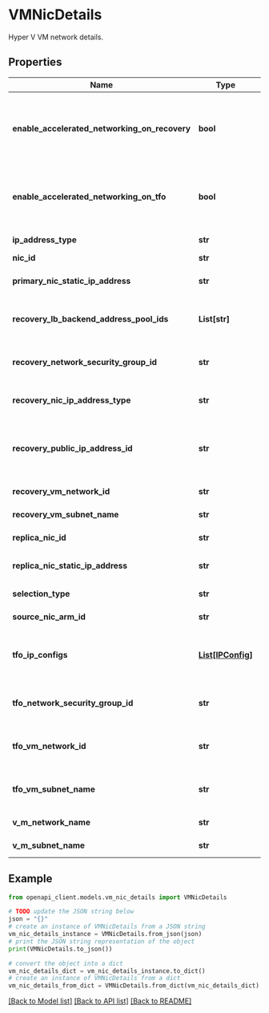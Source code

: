 # VMNicDetails

Hyper V VM network details.

## Properties

Name | Type | Description | Notes
------------ | ------------- | ------------- | -------------
**enable_accelerated_networking_on_recovery** | **bool** | A value indicating whether the NIC has accelerated networking enabled. | [optional] 
**enable_accelerated_networking_on_tfo** | **bool** | Whether the test failover NIC has accelerated networking enabled. | [optional] 
**ip_address_type** | **str** | Ip address type. | [optional] 
**nic_id** | **str** | The nic Id. | [optional] 
**primary_nic_static_ip_address** | **str** | Primary nic static IP address. | [optional] 
**recovery_lb_backend_address_pool_ids** | **List[str]** | The target backend address pools for the NIC. | [optional] 
**recovery_network_security_group_id** | **str** | The id of the NSG associated with the NIC. | [optional] 
**recovery_nic_ip_address_type** | **str** | IP allocation type for recovery VM. | [optional] 
**recovery_public_ip_address_id** | **str** | The id of the public IP address resource associated with the NIC. | [optional] 
**recovery_vm_network_id** | **str** | Recovery VM network Id. | [optional] 
**recovery_vm_subnet_name** | **str** | Recovery VM subnet name. | [optional] 
**replica_nic_id** | **str** | The replica nic Id. | [optional] 
**replica_nic_static_ip_address** | **str** | Replica nic static IP address. | [optional] 
**selection_type** | **str** | Selection type for failover. | [optional] 
**source_nic_arm_id** | **str** | The source nic ARM Id. | [optional] 
**tfo_ip_configs** | [**List[IPConfig]**](IPConfig.md) | The IP configurations to be used by NIC during test failover. | [optional] 
**tfo_network_security_group_id** | **str** | The NSG to be used by NIC during test failover. | [optional] 
**tfo_vm_network_id** | **str** | The network to be used by NIC during test failover. | [optional] 
**tfo_vm_subnet_name** | **str** | The subnet to be used by NIC during test failover. | [optional] 
**v_m_network_name** | **str** | VM network name. | [optional] 
**v_m_subnet_name** | **str** | VM subnet name. | [optional] 

## Example

```python
from openapi_client.models.vm_nic_details import VMNicDetails

# TODO update the JSON string below
json = "{}"
# create an instance of VMNicDetails from a JSON string
vm_nic_details_instance = VMNicDetails.from_json(json)
# print the JSON string representation of the object
print(VMNicDetails.to_json())

# convert the object into a dict
vm_nic_details_dict = vm_nic_details_instance.to_dict()
# create an instance of VMNicDetails from a dict
vm_nic_details_from_dict = VMNicDetails.from_dict(vm_nic_details_dict)
```
[[Back to Model list]](../README.md#documentation-for-models) [[Back to API list]](../README.md#documentation-for-api-endpoints) [[Back to README]](../README.md)


